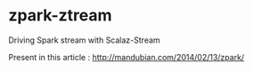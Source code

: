 zpark-ztream
============

Driving Spark stream with Scalaz-Stream

Present in this article : http://mandubian.com/2014/02/13/zpark/
